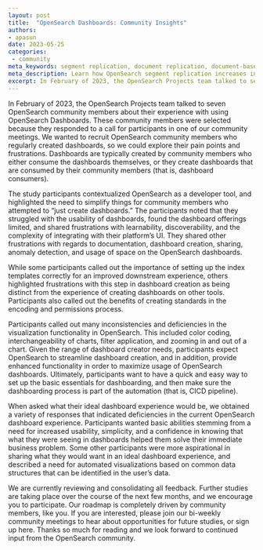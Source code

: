 ```yaml
---
layout: post
title:  "OpenSearch Dashboards: Community Insights"
authors:
- apasun
date: 2023-05-25
categories:
 - community
meta_keywords: segment replication, document replication, document-based replication, cross-cluster replication
meta_description: Learn how OpenSearch segment replication increases index throughput and lowers compute costs by performing heavy indexing workloads only on primary shards.
excerpt: In February of 2023, the OpenSearch Projects team talked to seven OpenSearch community members about their experience with using OpenSearch Dashboards. These community members were selected because they responded to a call for participants in one of our community meetings. We wanted to recruit OpenSearch community members who regularly created dashboards, so we could explore their pain points and frustrations. Dashboards are typically created by community members who either consume the dashboards themselves, or they create dashboards that are consumed by their community members (that is, dashboard consumers).
---
```


In February of 2023, the OpenSearch Projects team talked to seven OpenSearch community members about their experience with using OpenSearch Dashboards. These community members were selected because they responded to a call for participants in one of our community meetings. We wanted to recruit OpenSearch community members who regularly created dashboards, so we could explore their pain points and frustrations. Dashboards are typically created by community members who either consume the dashboards themselves, or they create dashboards that are consumed by their community members (that is, dashboard consumers).

The study participants contextualized OpenSearch as a developer tool, and highlighted the need to simplify things for community members who attempted to “just create dashboards.” The participants noted that they struggled with the usability of dashboards, found the dashboard offerings limited, and shared frustrations with learnability, discoverability, and the complexity of integrating with their platform’s UI. They shared other frustrations with regards to documentation, dashboard creation, sharing, anomaly detection, and usage of space on the OpenSearch dashboards.

While some participants called out the importance of setting up the index templates correctly for an improved downstream experience, others highlighted frustrations with this step in dashboard creation as being distinct from the experience of creating dashboards on other tools. Participants also called out the benefits of creating standards in the encoding and permissions process.

Participants called out many inconsistencies and deficiencies in the visualization functionality in OpenSearch. This included color coding, interchangeability of charts, filter application, and zooming in and out of a chart. Given the range of dashboard creator needs, participants expect OpenSearch to streamline dashboard creation, and in addition, provide enhanced functionality in order to maximize usage of OpenSearch dashboards. Ultimately, participants want to have a quick and easy way to set up the basic essentials for dashboarding, and then make sure the dashboarding process is part of the automation (that is, CICD pipeline).

When asked what their ideal dashboard experience would be, we obtained a variety of responses that indicated deficiencies in the current OpenSearch dashboard experience. Participants wanted basic abilities stemming from a need for increased usability, simplicity, and a confidence in knowing that what they were seeing in dashboards helped them solve their immediate business problem. Some other participants were more aspirational in sharing what they would want in an ideal dashboard experience, and described a need for automated visualizations based on common data structures that can be identified in the user’s data.

We are currently reviewing and consolidating all feedback. Further studies are taking place over the course of the next few months, and we encourage you to participate. Our roadmap is completely driven by community members, like you. If you are interested, please join our bi-weekly community meetings to hear about opportunities for future studies, or sign up here. Thanks so much for reading and we look forward to continued input from the OpenSearch community.